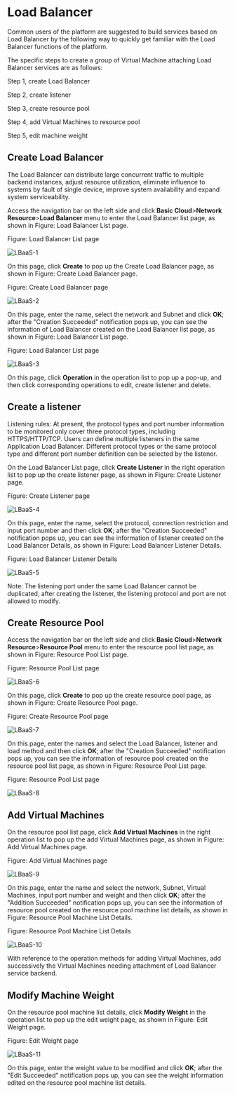 # Load Balancer

Common users of the platform are suggested to build services based on Load Balancer by the following way to quickly get familiar with the Load Balancer functions of the platform.

The specific steps to create a group of Virtual Machine attaching Load Balancer services are as follows:

Step 1, create Load Balancer

Step 2, create listener

Step 3, create resource pool

Step 4, add Virtual Machines to resource pool

Step 5, edit machine weight



## Create Load Balancer

The Load Balancer can distribute large concurrent traffic to multiple backend instances, adjust resource utilization, eliminate influence to systems by fault of single device, improve system availability and expand system serviceability.

Access the navigation bar on the left side and click **Basic Cloud**>**Network Resource**>**Load Balancer** menu to enter the Load Balancer list page, as shown in Figure: Load Balancer List page.

Figure: Load Balancer List page

![LBaaS-1](../../../../image/JDStack-Agility/LBaaS-1.png)

On this page, click **Create** to pop up the Create Load Balancer page, as shown in Figure: Create Load Balancer page.

Figure: Create Load Balancer page

![LBaaS-2](../../../../image/JDStack-Agility/LBaaS-2.png)

On this page, enter the name, select the network and Subnet and click **OK**; after the "Creation Succeeded" notification pops up, you can see the information of Load Balancer created on the Load Balancer list page, as shown in Figure: Load Balancer List page.

Figure: Load Balancer List page

![LBaaS-3](../../../../image/JDStack-Agility/LBaaS-3.png)

On this page, click **Operation** in the operation list to pop up a pop-up, and then click corresponding operations to edit, create listener and delete.



## Create a listener

Listening rules: At present, the protocol types and port number information to be monitored only cover three protocol types, including HTTPS/HTTP/TCP. Users can define multiple listeners in the same Application Load Balancer. Different protocol types or the same protocol type and different port number definition can be selected by the listener.

On the Load Balancer List page, click **Create Listener** in the right operation list to pop up the create listener page, as shown in Figure: Create Listener page.

Figure: Create Listener page

![LBaaS-4](../../../../image/JDStack-Agility/LBaaS-4.png)

On this page, enter the name, select the protocol, connection restriction and input port number and then click **OK**; after the "Creation Succeeded" notification pops up, you can see the information of listener created on the Load Balancer Details, as shown in Figure: Load Balancer Listener Details.

Figure: Load Balancer Listener Details

![LBaaS-5](../../../../image/JDStack-Agility/LBaaS-5.png)

Note: The listening port under the same Load Balancer cannot be duplicated, after creating the listener, the listening protocol and port are not allowed to modify.



## Create Resource Pool

Access the navigation bar on the left side and click **Basic Cloud**>**Network Resource**>**Resource Pool** menu to enter the resource pool list page, as shown in Figure: Resource Pool List page.

Figure: Resource Pool List page

![LBaaS-6](../../../../image/JDStack-Agility/LBaaS-6.png)

On this page, click **Create** to pop up the create resource pool page, as shown in Figure: Create Resource Pool page.

Figure: Create Resource Pool page

![LBaaS-7](../../../../image/JDStack-Agility/LBaaS-7.png)



On this page, enter the names and select the Load Balancer, listener and load method and then click **OK**; after the "Creation Succeeded" notification pops up, you can see the information of resource pool created on the resource pool list page, as shown in Figure: Resource Pool List page.

Figure: Resource Pool List page

![LBaaS-8](../../../../image/JDStack-Agility/LBaaS-8.png)



## Add Virtual Machines

On the resource pool list page, click **Add Virtual Machines** in the right operation list to pop up the add Virtual Machines page, as shown in Figure: Add Virtual Machines page.

Figure: Add Virtual Machines page

![LBaaS-9](../../../../image/JDStack-Agility/LBaaS-9.png)

On this page, enter the name and select the network, Subnet, Virtual Machines, input port number and weight and then click **OK**; after the "Addition Succeeded" notification pops up, you can see the information of resource pool created on the resource pool machine list details, as shown in Figure: Resource Pool Machine List Details.

Figure: Resource Pool Machine List Details

![LBaaS-10](../../../../image/JDStack-Agility/LBaaS-10.png)

With reference to the operation methods for adding Virtual Machines, add successively the Virtual Machines needing attachment of Load Balancer service backend.



## Modify Machine Weight

On the resource pool machine list details, click **Modify Weight** in the operation list to pop up the edit weight page, as shown in Figure: Edit Weight page.

Figure: Edit Weight page

![LBaaS-11](../../../../image/JDStack-Agility/LBaaS-11.png)

On this page, enter the weight value to be modified and click **OK**; after the "Edit Succeeded" notification pops up, you can see the weight information edited on the resource pool machine list details.
